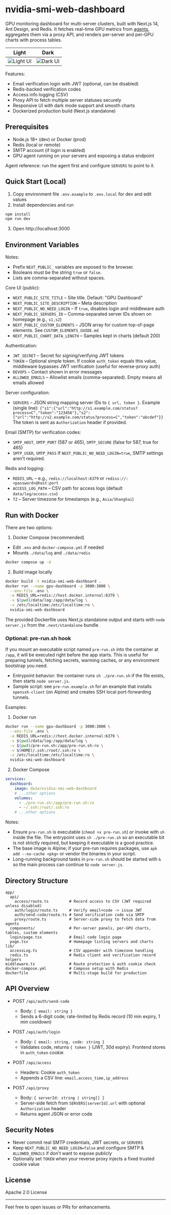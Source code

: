 # nvidia-smi-web-dashboard

GPU monitoring dashboard for multi-server clusters, built with Next.js 14, Ant Design, and Redis. It fetches real-time GPU metrics from [agents](https://github.com/nvidia-smi-web/agent), aggregates them via a proxy API, and renders per-server and per-GPU charts with process tables.



| Light | Dark |
| --- | --- |
| ![Light UI](assets/light.jpg) | ![Dark UI](assets/dark.jpg) |

Features:
- Email verification login with JWT (optional, can be disabled)
- Redis-backed verification codes
- Access info logging (CSV)
- Proxy API to fetch multiple server statuses securely
- Responsive UI with dark mode support and smooth charts
- Dockerized production build (Next.js standalone)

## Prerequisites

- Node.js 18+ (dev) or Docker (prod)
- Redis (local or remote)
- SMTP account (if login is enabled)
- GPU agent running on your servers and exposing a status endpoint

Agent reference: run the agent first and configure `SERVERS` to point to it.


## Quick Start (Local)

1) Copy environment file `.env.example` to `.env.local` for dev and edit values
2) Install dependencies and run

```bash
npm install
npm run dev
```

3) Open http://localhost:3000


## Environment Variables

Notes:
- Prefix `NEXT_PUBLIC_` variables are exposed to the browser.
- Booleans must be the string `true` or `false`.
- Lists are comma-separated without spaces.

Core UI (public):
- `NEXT_PUBLIC_SITE_TITLE` – Site title. Default: "GPU Dashboard"
- `NEXT_PUBLIC_SITE_DESCRIPTION` – Meta description
- `NEXT_PUBLIC_NO_NEED_LOGIN` – If `true`, disables login and middleware auth
- `NEXT_PUBLIC_SERVERS_ID` – Comma-separated server IDs shown on homepage (e.g., `s1,s2`)
- `NEXT_PUBLIC_CUSTOM_ELEMENTS` – JSON array for custom top-of-page elements. See `CUSTOM_ELEMENTS_GUIDE.md`
- `NEXT_PUBLIC_CHART_DATA_LENGTH` – Samples kept in charts (default 200)

Authentication:
- `JWT_SECRET` – Secret for signing/verifying JWT tokens
- `TOKEN` – Optional simple token. If cookie `auth_token` equals this value, middleware bypasses JWT verification (useful for reverse-proxy auth)
- `DEVOPS` – Contact shown in error messages
- `ALLOWED_EMAILS` – Allowlist emails (comma-separated). Empty means all emails allowed

Server configuration:
- `SERVERS` – JSON string mapping server IDs to `{ url, token }`.
  Example (single line):
  `{"s1":{"url":"http://s1.example.com/status?process=C","token":"123456"},"s2":{"url":"http://s2.example.com/status?process=C","token":"abcdef"}}`
  The token is sent as `Authorization` header if provided.

Email (SMTP) for verification codes:
- `SMTP_HOST`, `SMTP_PORT` (587 or 465), `SMTP_SECURE` (false for 587, true for 465)
- `SMTP_USER`, `SMTP_PASS`
  If `NEXT_PUBLIC_NO_NEED_LOGIN=true`, SMTP settings aren’t required.

Redis and logging:
- `REDIS_URL` – e.g., `redis://localhost:6379` or `rediss://:<password>@host:port`
- `ACCESS_LOG_PATH` – CSV path for access logs (default `data/log/access.csv`)
- `TZ` – Server timezone for timestamps (e.g., `Asia/Shanghai`)


## Run with Docker

There are two options:

1) Docker Compose (recommended)
- Edit `.env` and `docker-compose.yml` if needed
- Mounts `./data/log` and `./data/redis`

```bash
docker compose up -d
```

2) Build image locally

```bash
docker build -t nvidia-smi-web-dashboard .
docker run --name gpu-dashboard -p 3000:3000 \
  --env-file .env \
  -e REDIS_URL=redis://host.docker.internal:6379 \
  -v $(pwd)/data/log:/app/data/log \
  -v /etc/localtime:/etc/localtime:ro \
  nvidia-smi-web-dashboard
```

The provided Dockerfile uses Next.js standalone output and starts with `node server.js` from the `.next/standalone` bundle.

### Optional: pre-run.sh hook

If you mount an executable script named `pre-run.sh` into the container at `/app`, it will be executed right before the app starts. This is useful for preparing tunnels, fetching secrets, warming caches, or any environment bootstrap you need.

- Entrypoint behavior: the container runs `sh ./pre-run.sh` if the file exists, then starts `node server.js`.
- Sample script: see `pre-run.example.sh` for an example that installs `openssh-client` (on Alpine) and creates SSH local port-forwarding tunnels.

Examples:

1) Docker run

```bash
docker run --name gpu-dashboard -p 3000:3000 \
  --env-file .env \
  -e REDIS_URL=redis://host.docker.internal:6379 \
  -v $(pwd)/data/log:/app/data/log \
  -v $(pwd)/pre-run.sh:/app/pre-run.sh:ro \
  -v $(HOME)/.ssh:/root/.ssh:ro \
  -v /etc/localtime:/etc/localtime:ro \
  nvidia-smi-web-dashboard
```

2) Docker Compose

```yaml
services:
  dashboard:
    image: do1e/nvidia-smi-web-dashboard
    # ...other options
    volumes:
      - ./pre-run.sh:/app/pre-run.sh:ro
      - ~/.ssh:/root/.ssh:ro
    # ...other options
```

Notes:
- Ensure `pre-run.sh` is executable (`chmod +x pre-run.sh`) or invoke with `sh` inside the file. The entrypoint uses `sh ./pre-run.sh` so an executable bit is not strictly required, but keeping it executable is a good practice.
- The base image is Alpine; if your pre-run requires packages, use `apk add --no-cache <pkg>` or vendor the binaries in your script.
- Long-running background tasks in `pre-run.sh` should be started with `&` so the main process can continue to `node server.js`.


## Directory Structure

```
app/
  api/
    access/route.ts         # Record access to CSV (JWT required unless disabled)
    auth/login/route.ts     # Verify email+code -> issue JWT
    auth/send-code/route.ts # Send verification code via SMTP
    proxy/route.ts          # Server-side proxy to fetch data from agents
  components/               # Per-server panels, per-GPU charts, tables, custom elements
  login/page.tsx            # Email code login page
  page.tsx                  # Homepage listing servers and charts
lib/
  accessLog.ts              # CSV appender with timezone handling
  redis.ts                  # Redis client and verification record helpers
middleware.ts               # Route protection & auth cookie check
docker-compose.yml          # Compose setup with Redis
dockerfile                  # Multi-stage build for production
```


## API Overview

- POST `/api/auth/send-code`
  - Body: `{ email: string }`
  - Sends a 6-digit code; rate-limited by Redis record (10 min expiry, 1 min cooldown)

- POST `/api/auth/login`
  - Body: `{ email: string, code: string }`
  - Validates code, returns `{ token }` (JWT, 30d expiry). Frontend stores in `auth_token` cookie

- POST `/api/access`
  - Headers: Cookie `auth_token`
  - Appends a CSV line: `email,access_time,ip_address`

- POST `/api/proxy`
  - Body: `{ serverId: string | string[] }`
  - Server-side fetch from `SERVERS[serverId].url` with optional `Authorization` header
  - Returns agent JSON or error code


## Security Notes

- Never commit real SMTP credentials, JWT secrets, or `SERVERS`
- Keep `NEXT_PUBLIC_NO_NEED_LOGIN=false` and configure SMTP & `ALLOWED_EMAILS` if don't want to expose publicly
- Optionally set `TOKEN` when your reverse proxy injects a fixed trusted cookie value


## License

Apache 2.0 License

---
Feel free to open issues or PRs for enhancements.

